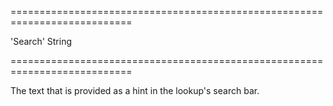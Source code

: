 <!--**
/*-------------------------------------------
    Auto-generated file. Do not modify.
-------------------------------------------

**-->
===========================================================================
<!--default-->'Search'<!--/default-->
<!--type-->String<!--/type-->
===========================================================================

<!--shortDescription-->
The text that is provided as a hint in the lookup's search bar.
<!--/shortDescription-->

<!--fullDescription-->

<!--/fullDescription-->